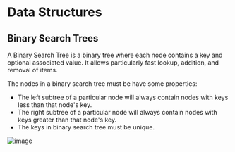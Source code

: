 # Data Structures

## Binary Search Trees

A Binary Search Tree is a binary tree where each node contains a key and optional associated value. It allows particularly fast lookup, addition, and removal of items.

The nodes in a binary search tree must be have some properties:

* The left subtree of a particular node will always contain nodes with keys less than that node's key.
* The right subtree of a particular node will always contain nodes with keys greater than that node's key. 
* The keys in binary search tree must be unique.

![image](https://user-images.githubusercontent.com/49842813/160251275-37f1ad17-15a7-4ae4-b182-f788322886c7.png)
